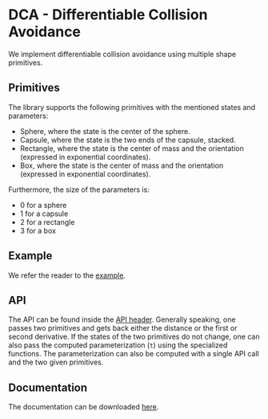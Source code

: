 # DCA - Differentiable Collision Avoidance

We implement differentiable collision avoidance using multiple shape primitives.

## Primitives
The library supports the following primitives with the mentioned states and parameters:
- Sphere, where the state is the center of the sphere.
- Capsule, where the state is the two ends of the capsule, stacked.
- Rectangle, where the state is the center of mass and the orientation (expressed in exponential coordinates).
- Box, where the state is the center of mass and the orientation (expressed in exponential coordinates).

Furthermore, the size of the parameters is:
- 0 for a sphere
- 1 for a capsule
- 2 for a rectangle
- 3 for a box

## Example
We refer the reader to the [example](examples/example.cpp).

## API
The API can be found inside the [API header](include/DCA/API.h). Generally speaking, one passes two primitives and gets back either the distance or the first or second derivative. If the states of the two primitives do not change, one can also pass the computed parameterization (`t`) using the specialized functions. The parameterization can also be computed with a single API call and the two given primitives.

## Documentation
The documentation can be downloaded [here](https://gitlab.inf.ethz.ch/crl/utils/crl-dca/-/jobs/artifacts/main/raw/docs/build/doc_doxygen/latex/refman.pdf?job=documentation).